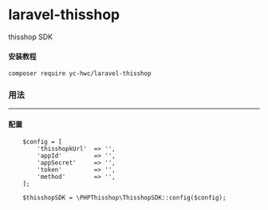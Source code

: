 # laravel-thisshop
thisshop SDK

#### 安装教程
````
composer require yc-hwc/laravel-thisshop
````

### 用法
***

#### 配置
````
    $config = [
        'thisshopkUrl'  => '',
        'appId'         => '',
        'appSecret'     => '',
        'token'         => '',
        'method'        => '',
    ];
    
    $thisshopSDK = \PHPThisshop\ThisshopSDK::config($config);
````
